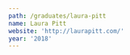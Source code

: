 ```yaml
---
path: /graduates/laura-pitt
name: Laura Pitt
website: 'http://laurapitt.com/'
year: '2018'
---
```


